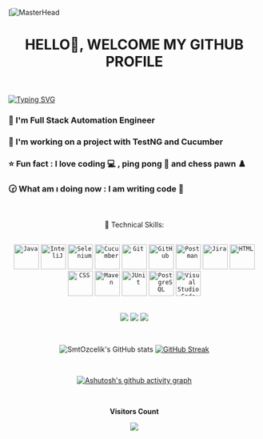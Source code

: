 [![MasterHead](https://digitaledgetech.in/images/New_Banner_02.gif)
<h1 align="center">HELLO👋, WELCOME MY GITHUB PROFILE </h1>

</br>

[![Typing SVG](http://readme-typing-svg.herokuapp.com?font=Fira+Code&size=35&center=true&width=1000&lines=Samet+%C3%96Z%C3%87EL%C4%B0K;Software+Test+Engineer)](https://git.io/typing-svg)

### 🔭 I'm Full Stack Automation Engineer
### 🌱 I'm working on a project with TestNG and Cucumber
### ⭐ Fun fact : I love coding 💻 , ping pong 🏓 and chess pawn ♟️ 
### 🕝 What am ı doing now : I am writing code 🚀 

<div align="center">
<br><p align="centre">  💼 Technical Skills: <b></b></p>
  </br>
  
<div align="center">
	<code><img height="50" src="https://user-images.githubusercontent.com/25181517/117201156-9a724800-adec-11eb-9a9d-3cd0f67da4bc.png" alt="Java" title="Java" /></code>
	<code><img height="50" src="https://user-images.githubusercontent.com/25181517/192108890-200809d1-439c-4e23-90d3-b090cf9a4eea.png" alt="InteliJ" title="InteliJ" /></code>
	<code><img height="50" src="https://user-images.githubusercontent.com/25181517/184103699-d1b83c07-2d83-4d99-9a1e-83bd89e08117.png" alt="Selenium" title="Selenium" /></code>
	<code><img height="50" src="https://user-images.githubusercontent.com/25181517/184117353-4b437677-c4bb-4f4c-b448-af4920576732.png" alt="Cucumber" title="Cucumber" /></code>
	<code><img height="50" src="https://user-images.githubusercontent.com/25181517/192108372-f71d70ac-7ae6-4c0d-8395-51d8870c2ef0.png" alt="Git" title="Git" /></code>
	<code><img height="50" src="https://user-images.githubusercontent.com/25181517/192108374-8da61ba1-99ec-41d7-80b8-fb2f7c0a4948.png" alt="GitHub" title="GitHub" /></code>
	<code><img height="50" src="https://user-images.githubusercontent.com/25181517/192109061-e138ca71-337c-4019-8d42-4792fdaa7128.png" alt="Postman" title="Postman" /></code>
	<code><img height="50" src="https://user-images.githubusercontent.com/25181517/183912952-83784e94-629d-4c34-a961-ae2ae795b662.png" alt="Jira" title="Jira" /></code>
	<code><img height="50" src="https://user-images.githubusercontent.com/25181517/192158954-f88b5814-d510-4564-b285-dff7d6400dad.png" alt="HTML" title="HTML" /></code>
	<code><img height="50" src="https://user-images.githubusercontent.com/25181517/183898674-75a4a1b1-f960-4ea9-abcb-637170a00a75.png" alt="CSS" title="CSS" /></code>
	<code><img height="50" src="https://user-images.githubusercontent.com/25181517/117207242-07d5a700-adf4-11eb-975e-be04e62b984b.png" alt="Maven" title="Maven" /></code>
	<code><img height="50" src="https://user-images.githubusercontent.com/25181517/117533873-484d4480-afef-11eb-9fad-67c8605e3592.png" alt="JUnit" title="JUnit" /></code>
	<code><img height="50" src="https://user-images.githubusercontent.com/25181517/117208740-bfb78400-adf5-11eb-97bb-09072b6bedfc.png" alt="PostgreSQL" title="PostgreSQL" /></code>
  <code><img height="50" src="https://user-images.githubusercontent.com/25181517/192108891-d86b6220-e232-423a-bf5f-90903e6887c3.png" alt="Visual Studio Code" title="Visual Studio Code" /></code>
</div>  

  </br>
  
![](https://img.shields.io/badge/Tools-Git-informational?style=flat&logo=Git&color=F05032)
![](https://img.shields.io/badge/Tools-GitHub-informational?style=flat&logo=GitHub&color=181717)
![](https://img.shields.io/badge/Editor-Eclipse-informational?style=flat&logo=react&color=61DAFB)

 </br>

![SmtOzcelik's GitHub stats](https://github-readme-stats.vercel.app/api?username=SmtOzcelik&show_icons=true&theme=radical)
[![GitHub Streak](https://streak-stats.demolab.com?user=SmtOzcelik&theme=prussian&date_format=M%20j%5B%2C%20Y%5D&card_width=200)](https://git.io/streak-stats)


</br>

[![Ashutosh's github activity graph](https://github-readme-activity-graph.cyclic.app/graph?username=SmtOzcelik&bg_color=000000&color=008cb4&line=0061ff&point=94e3fe&area=true&hide_border=true)](https://github.com/ashutosh00710/github-readme-activity-graph)

<div align="center">
<br><p align="centre"><b>Visitors Count</b></p>
<p align="center"><img align="center" src="https://profile-counter.glitch.me/{SmtOzcelik}/count.svg" /></p>
<br></div>

